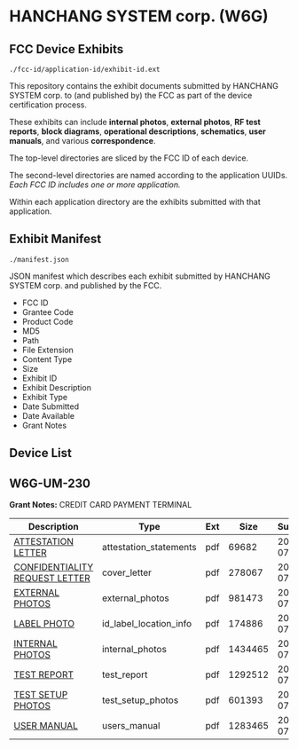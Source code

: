 # HANCHANG SYSTEM corp. (W6G)
## FCC Device Exhibits

```
./fcc-id/application-id/exhibit-id.ext
```

This repository contains the exhibit documents submitted by HANCHANG SYSTEM corp. to (and published by) the FCC as part of the device certification process.

These exhibits can include **internal photos**, **external photos**, **RF test reports**, **block diagrams**, **operational descriptions**, **schematics**, **user manuals**, and various **correspondence**.

The top-level directories are sliced by the FCC ID of each device.

The second-level directories are named according to the application UUIDs. *Each FCC ID includes one or more application.*

Within each application directory are the exhibits submitted with that application. 

## Exhibit Manifest

```
./manifest.json
```

JSON manifest which describes each exhibit submitted by HANCHANG SYSTEM corp. and published by the FCC.

- FCC ID
- Grantee Code
- Product Code
- MD5
- Path
- File Extension
- Content Type
- Size
- Exhibit ID
- Exhibit Description
- Exhibit Type
- Date Submitted
- Date Available
- Grant Notes

## Device List
## W6G-UM-230
**Grant Notes:** CREDIT CARD PAYMENT TERMINAL

| Description | Type | Ext | Size | Submitted | Available |
| ----------- | ---- | --- | ---- | --------- | --------- |
| [ATTESTATION LETTER](W6G-UM-230/8e601f9f76a71f2576f10506bee36146/2013882.pdf) | attestation_statements | pdf | 69682 | 2013-07-11 | 2013-07-11 |
| [CONFIDENTIALITY REQUEST LETTER](W6G-UM-230/8e601f9f76a71f2576f10506bee36146/2013883.pdf) | cover_letter | pdf | 278067 | 2013-07-11 | 2013-07-11 |
| [EXTERNAL PHOTOS](W6G-UM-230/8e601f9f76a71f2576f10506bee36146/2013884.pdf) | external_photos | pdf | 981473 | 2013-07-11 | 2013-07-11 |
| [LABEL PHOTO](W6G-UM-230/8e601f9f76a71f2576f10506bee36146/2013886.pdf) | id_label_location_info | pdf | 174886 | 2013-07-11 | 2013-07-11 |
| [INTERNAL PHOTOS](W6G-UM-230/8e601f9f76a71f2576f10506bee36146/2013885.pdf) | internal_photos | pdf | 1434465 | 2013-07-11 | 2013-07-11 |
| [TEST REPORT](W6G-UM-230/8e601f9f76a71f2576f10506bee36146/2013880.pdf) | test_report | pdf | 1292512 | 2013-07-11 | 2013-07-11 |
| [TEST SETUP PHOTOS](W6G-UM-230/8e601f9f76a71f2576f10506bee36146/2013887.pdf) | test_setup_photos | pdf | 601393 | 2013-07-11 | 2013-07-11 |
| [USER MANUAL](W6G-UM-230/8e601f9f76a71f2576f10506bee36146/2013881.pdf) | users_manual | pdf | 1283465 | 2013-07-11 | 2013-07-11 |
